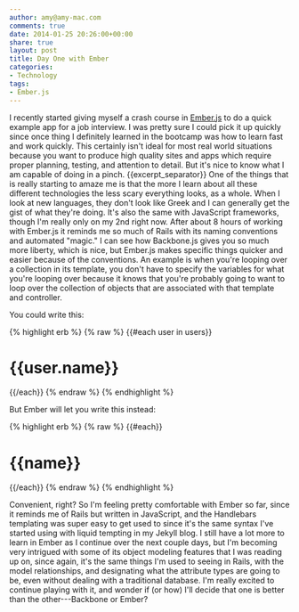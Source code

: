 ```yaml
---
author: amy@amy-mac.com
comments: true
date: 2014-01-25 20:26:00+00:00
share: true
layout: post
title: Day One with Ember
categories:
- Technology
tags:
- Ember.js
---
```


I recently started giving myself a crash course in [Ember.js](http://emberjs.com "Ember.js") to do a quick example app for a job interview. I was pretty sure I could pick it up quickly since once thing I definitely learned in the bootcamp was how to learn fast and work quickly. This certainly isn't ideal for most real world situations because you want to produce high quality sites and apps which require proper planning, testing, and attention to detail. But it's nice to know what I am capable of doing in a pinch.
{{excerpt_separator}}
One of the things that is really starting to amaze me is that the more I learn about all these different technologies the less scary everything looks, as a whole. When I look at new languages, they don't look like Greek and I can generally get the gist of what they're doing. It's also the same with JavaScript frameworks, though I'm really only on my 2nd right now. After about 8 hours of working with Ember.js it reminds me so much of Rails with its naming conventions and automated "magic." I can see how Backbone.js gives you so much more liberty, which is nice, but Ember.js makes specific things quicker and easier because of the conventions. An example is when you're looping over a collection in its template, you don't have to specify the variables for what you're looping over because it knows that you're probably going to want to loop over the collection of objects that are associated with that template and controller.

You could write this:

{% highlight erb %}
{% raw %}
  {{#each user in users}}
    <h1>{{user.name}}</h1>
  {{/each}}
{% endraw %}
{% endhighlight %}

But Ember will let you write this instead:

{% highlight erb %}
{% raw %}
  {{#each}}
    <h1>{{name}}</h1>
  {{/each}}
{% endraw %}
{% endhighlight %}

Convenient, right? So I'm feeling pretty comfortable with Ember so far, since it reminds me of Rails but written in JavaScript, and the Handlebars templating was super easy to get used to since it's the same syntax I've started using with liquid tempting in my Jekyll blog. I still have a lot more to learn in Ember as I continue over the next couple days, but I'm becoming very intrigued with some of its object modeling features that I was reading up on, since again, it's the same things I'm used to seeing in Rails, with the model relationships, and designating what the attribute types are going to be, even without dealing with a traditional database. I'm really excited to continue playing with it, and wonder if (or how) I'll decide that one is better than the other---Backbone or Ember?